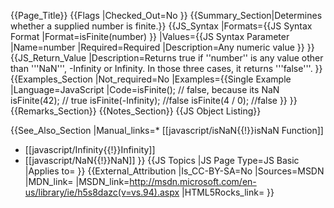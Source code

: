 {{Page_Title}}
{{Flags
|Checked_Out=No
}}
{{Summary_Section|Determines whether a supplied number is finite.}}
{{JS_Syntax
|Formats={{JS Syntax Format
|Format=isFinite(number)
}}
|Values={{JS Syntax Parameter
|Name=number
|Required=Required
|Description=Any numeric value
}}
}}
{{JS_Return_Value
|Description=Returns true if ''number'' is any value other than '''NaN''', -Infinity or Infinity. In those three cases, it returns '''false'''.
}}
{{Examples_Section
|Not_required=No
|Examples={{Single Example
|Language=JavaScript
|Code=isFinite(); // false, because its NaN
isFinite(42); // true
isFinite(-Infinity); //false
isFinite(4 / 0); //false
}}
}}
{{Remarks_Section}}
{{Notes_Section}}
{{JS Object Listing}}

{{See_Also_Section
|Manual_links=* [[javascript/isNaN{{!}}isNaN Function]]
* [[javascript/Infinity{{!}}Infinity]]
* [[javascript/NaN{{!}}NaN]]
}}
{{JS Topics
|JS Page Type=JS Basic
|Applies to=
}}
{{External_Attribution
|Is_CC-BY-SA=No
|Sources=MSDN
|MDN_link=
|MSDN_link=http://msdn.microsoft.com/en-us/library/ie/h5s8dazc(v=vs.94).aspx
|HTML5Rocks_link=
}}